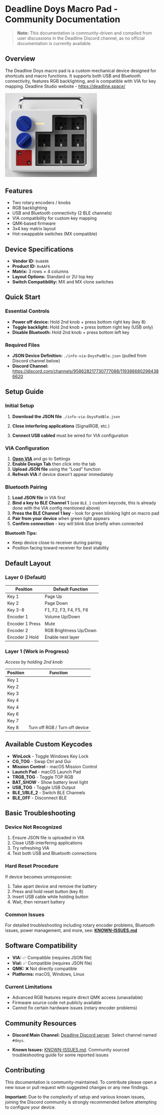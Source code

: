 # Deadline Doys Macro Pad - Community Documentation

> **Note:** This documentation is community-driven and compiled from user discussions in the Deadline Discord channel, as no official documentation is currently available.

## Overview

The Deadline Doys macro pad is a custom mechanical device designed for shortcuts and macro functions. It supports both USB and Bluetooth connectivity, features RGB backlighting, and is compatible with VIA for key mapping. Deadline Studio website - https://deadline.space/


<img src="./images/doys-e-white.jpg" alt="Image of macro pad without keys" width="300">


## Features

- Two rotary encoders / knobs
- RGB backlighting
- USB and Bluetooth connectivity (2 BLE channels)
- VIA compatibility for custom key mapping
- QMK-based firmware
- 3x4 key matrix layout
- Hot-swappable switches (MX compatible)

## Device Specifications

- **Vendor ID:** `0xAA96`
- **Product ID:** `0xAAF6`
- **Matrix:** 3 rows × 4 columns
- **Layout Options:** Standard or 2U top key
- **Switch Compatibility:** MX and MX clone switches

## Quick Start

### Essential Controls
- **Power off device:** Hold 2nd knob + press bottom right key (key 8)
- **Toggle backlight:** Hold 2nd knob + press bottom right key (USB only)
- **Disable Bluetooth:** Hold 2nd knob + press bottom left key

### Required Files
- **JSON Device Definition:** `./info-via-DoysPadBle.json` (pulled from Discord channel below)
- **Discord Channel:** https://discord.com/channels/958628217730777088/1193866802984386620

## Setup Guide

### Initial Setup
1. **Download the JSON file** `./info-via-DoysPadBle.json`

2. **Close interfering applications** (SignalRGB, etc.)
2. **Connect USB cabled** must be wired for VIA configuration 

### VIA Configuration
1. **[Open VIA](https://usevia.app/)** and go to Settings
2. **Enable Design Tab** then click into the tab
3. **Upload JSON file** using the "Load" function
4. **Refresh VIA** if device doesn't appear immediately

### Bluetooth Pairing
1. **Load JSON file** in VIA first
2. **Bind a key to BLE Channel 1** (use `BLE_1` custom keycode, this is already done with the VIA config mentioned above)
3. **Press the BLE Channel 1 key** - look for green blinking light on macro pad
4. **Pair from your device** when green light appears
5. **Confirm connection** - key will blink blue briefly when connected

**Bluetooth Tips:**
- Keep device close to receiver during pairing
- Position facing toward receiver for best stability

## Default Layout

 ### Layer 0 (Default)
| Position | Default Function |
|----------|------------------|
| Key 1 | Page Up |
| Key 2 | Page Down |
| Key 3-8 | F1, F2, F3, F4, F5, F6 |
| Encoder 1 | Volume Up/Down |
| Encoder 1 Press | Mute |
| Encoder 2 | RGB Brightness Up/Down |
| Encoder 2 Hold | Enable next layer |

### Layer 1 (Work in Progress)
*Access by holding 2nd knob*

| Position | Function |
|----------|----------|
| Key 1 |  |
| Key 2 |  |
| Key 3 |  |
| Key 4 |  |
| Key 4 |  |
| Key 6 |  |
| Key 7 |  |
| Key 8 | Turn off RGB / Turn off device |


## Available Custom Keycodes

- **WinLock** - Toggle Windows Key Lock
- **CG_TOG** - Swap Ctrl and Gui
- **Mission Control** - macOS Mission Control
- **Launch Pad** - macOS Launch Pad
- **TRGB_TOG** - Toggle TOP RGB
- **BAT_SHOW** - Show battery level light
- **USB_TOG** - Toggle USB Output
- **BLE_1/BLE_2** - Switch BLE Channels
- **BLE_OFF** - Disconnect BLE

## Basic Troubleshooting

### Device Not Recognized
1. Ensure JSON file is uploaded in VIA
2. Close USB-interfering applications
3. Try refreshing VIA
4. Test both USB and Bluetooth connections

### Hard Reset Procedure
If device becomes unresponsive:
1. Take apart device and remove the battery
2. Press and hold reset button (key 8)
3. Insert USB cable while holding button
4. Wait, then reinsert battery

### Common Issues
For detailed troubleshooting including rotary encoder problems, Bluetooth issues, power management, and more, see: **[KNOWN-ISSUES.md](KNOWN-ISSUES.md)**

## Software Compatibility

- **VIA:** ✅ Compatible (requires JSON file)
- **Vial:** ✅ Compatible (requires JSON file)
- **QMK:** ❌ Not directly compatible
- **Platforms:** macOS, Windows, Linux
 

### Current Limitations
- Advanced RGB features require direct QMK access (unavailable)
- Firmware source code not publicly available
- Cannot fix certain hardware issues (rotary encoder problems)

## Community Resources

- **Discord Main Channel:** [Deadline Discord server](https://discord.com/channels/958628217730777088/1193866802984386620). Select channel named `#doys`.

- **Known Issues:** [KNOWN-ISSUES.md](KNOWN-ISSUES.md). Community sourced troubleshooting guide for some reported issues


## Contributing

This documentation is community-maintained. To contribute please open a new issue or pull request with suggested changes or any new findings.

**Important:** Due to the complexity of setup and various known issues, joining the Discord community is strongly recommended before attempting to configure your device.